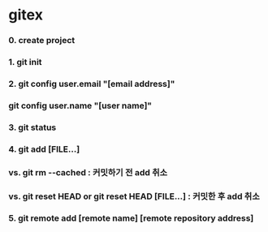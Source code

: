 # gitex

### 0. create project

### 1. git init

### 2. git config user.email "[email address]"
###    git config user.name "[user name]"

### 3. git status

### 4. git add [FILE...]
###     vs. git rm --cached <file name> : 커밋하기 전 add 취소
###     vs. git reset HEAD or git reset HEAD [FILE...] : 커밋한 후 add 취소
  
### 5. git remote add [remote name] [remote repository address]
